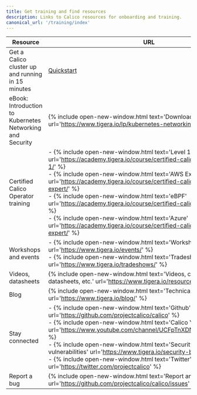 ```yaml
---
title: Get training and find resources
description: Links to Calico resources for onboarding and training.
canonical_url: '/training/index'
---
```


| Resource                                                  | URL                                                          |
| --------------------------------------------------------- | ------------------------------------------------------------ |
| Get a Calico cluster up and running in 15 minutes         | [Quickstart]({{site.baseurl}}/getting-started/kubernetes/quickstart) |
| eBook: Introduction to Kubernetes Networking and Security | {% include open-new-window.html text='Download ebook' url='https://www.tigera.io/lp/kubernetes-networking-ebook/' %} |
| Certified Calico Operator training                        | - {% include open-new-window.html text='Level 1' url='https://academy.tigera.io/course/certified-calico-operator-level-1/' %}<br/>- {% include open-new-window.html text='AWS Expert' url='https://academy.tigera.io/course/certified-calico-operator-aws-expert/' %}<br/>- {% include open-new-window.html text='eBPF' url='https://academy.tigera.io/course/certified-calico-operator-ebpf/' %}<br/>- {% include open-new-window.html text='Azure' url='https://academy.tigera.io/course/certified-calico-operator-azure-expert/' %} |
| Workshops and events                                      | - {% include open-new-window.html text='Workshops and events' url='https://www.tigera.io/events/' %}<br />- {% include open-new-window.html text='Tradeshows'  url='https://www.tigera.io/tradeshows/' %} |
| Videos, datasheets                                        | {% include open-new-window.html text='Videos, case studies, datasheets, etc.' url='https://www.tigera.io/resources/' %} |
| Blog                                                      | {% include open-new-window.html text='Technical blog' url='https://www.tigera.io/blog/' %} |
| Stay connected                                            | - {% include open-new-window.html text='Github' url='https://github.com/projectcalico/calico' %}<br/>- {% include open-new-window.html text='Calico YouTube channel' url='https://www.youtube.com/channel/UCFpTnXDNcBoXI4gqCDmegFA' %}<br/>- {% include open-new-window.html text='Security bulletin of vulnerabilities' url='https://www.tigera.io/security-bulletins/' %}<br/>- {% include open-new-window.html text='Twitter' url='https://twitter.com/projectcalico' %} |
| Report a bug                                              | {% include open-new-window.html text='Report an issue' url='https://github.com/projectcalico/calico/issues' %} |
